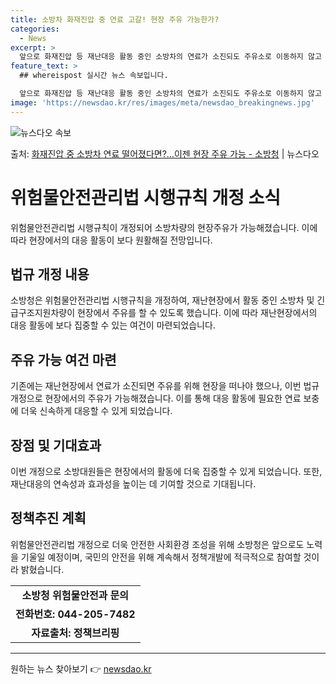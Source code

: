 ```yaml
---
title: 소방차 화재진압 중 연료 고갈! 현장 주유 가능한가?
categories:
  - News
excerpt: >
  앞으로 화재진압 등 재난대응 활동 중인 소방차의 연료가 소진되도 주유소로 이동하지 않고 재난현장에서 즉시 보…
feature_text: >
  ## whereispost 실시간 뉴스 속보입니다.

  앞으로 화재진압 등 재난대응 활동 중인 소방차의 연료가 소진되도 주유소로 이동하지 않고 재난현장에서 즉시 보…
image: 'https://newsdao.kr/res/images/meta/newsdao_breakingnews.jpg'
---
```


![뉴스다오 속보](https://newsdao.kr/res/images/meta/newsdao_breakingnews.jpg)

<p>출처: <a href="https://newsdao.kr/3886" rel="dofollow">화재진압 중 소방차 연료 떨어졌다면?…이젠 현장 주유 가능 - 소방청</a> | 뉴스다오</p>

<h1>위험물안전관리법 시행규칙 개정 소식</h1>
<p data-ke-size="size16">위험물안전관리법 시행규칙이 개정되어 소방차량의 현장주유가 가능해졌습니다. 이에 따라 현장에서의 대응 활동이 보다 원활해질 전망입니다.</p>

<h2 data-ke-size="size26">법규 개정 내용</h2>
<p data-ke-size="size16">소방청은 위험물안전관리법 시행규칙을 개정하여, 재난현장에서 활동 중인 소방차 및 긴급구조지원차량이 현장에서 주유를 할 수 있도록 했습니다. 이에 따라 재난현장에서의 대응 활동에 보다 집중할 수 있는 여건이 마련되었습니다.</p>

<h2><b>주유 가능 여건 마련</b></h2>
<p data-ke-size="size16">기존에는 재난현장에서 연료가 소진되면 주유를 위해 현장을 떠나야 했으나, 이번 법규 개정으로 현장에서의 주유가 가능해졌습니다. 이를 통해 대응 활동에 필요한 연료 보충에 더욱 신속하게 대응할 수 있게 되었습니다.</p>

<h2><b>장점 및 기대효과</b></h2>
<p data-ke-size="size16">이번 개정으로 소방대원들은 현장에서의 활동에 더욱 집중할 수 있게 되었습니다. 또한, 재난대응의 연속성과 효과성을 높이는 데 기여할 것으로 기대됩니다.</p>

<h2><b>정책추진 계획</b></h2>
<p data-ke-size="size16">위험물안전관리법 개정으로 더욱 안전한 사회환경 조성을 위해 소방청은 앞으로도 노력을 기울일 예정이며, 국민의 안전을 위해 계속해서 정책개발에 적극적으로 참여할 것이라 밝혔습니다.</p>
<table>
	<tr>
		<td style="text-align: center; height: 17px;"><b>소방청 위험물안전과 문의</b></td>
	</tr>
	<tr>
		<td style="text-align: center; height: 17px;"><b>전화번호: 044-205-7482</b></td>
	</tr>
	<tr>
		<td style="text-align: center; height: 17px;"><b>자료출처: 정책브리핑 </b></td>
	</tr>
</table>
<hr> 

원하는 뉴스 찾아보기 👉 <a href="https://newsdao.kr" rel="dofollow">newsdao.kr</a>


